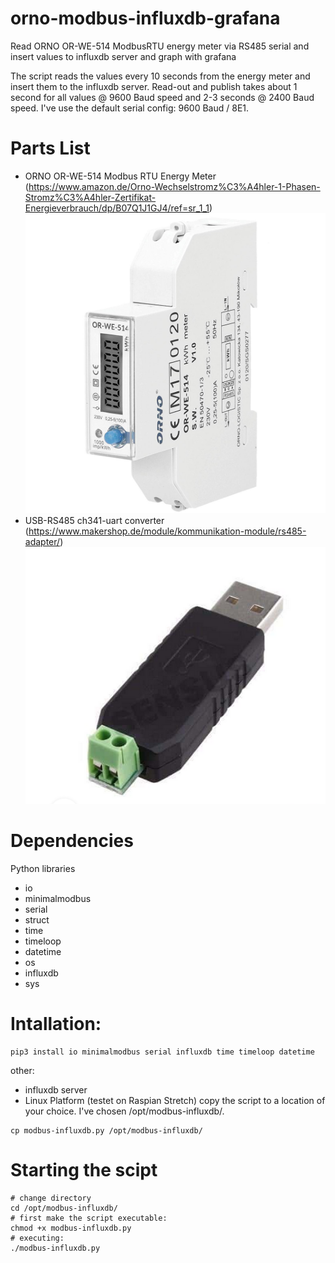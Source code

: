 # orno-modbus-influxdb-grafana
Read ORNO OR-WE-514 ModbusRTU energy meter via RS485 serial and insert values to influxdb server and graph with grafana

The script reads the values every 10 seconds from the energy meter and insert them to the influxdb server. Read-out and publish takes about 1 second for all values @ 9600 Baud speed and 2-3 seconds @ 2400 Baud speed.
I've use the default serial config: 9600 Baud / 8E1.

# Parts List
- ORNO OR-WE-514 Modbus RTU Energy Meter (https://www.amazon.de/Orno-Wechselstromz%C3%A4hler-1-Phasen-Stromz%C3%A4hler-Zertifikat-Energieverbrauch/dp/B07Q1J1GJ4/ref=sr_1_1)
![Pic1](pics/OR-WE-514.jpg)
- USB-RS485 ch341-uart converter (https://www.makershop.de/module/kommunikation-module/rs485-adapter/)
![Pic2](pics/rs485-usb.PNG)

# Dependencies
Python libraries
- io
- minimalmodbus
- serial
- struct
- time
- timeloop
- datetime
- os
- influxdb
- sys

# Intallation:
```
pip3 install io minimalmodbus serial influxdb time timeloop datetime
```
other:
- influxdb server
- Linux Platform (testet on Raspian Stretch)
copy the script to a location of your choice. I've chosen /opt/modbus-influxdb/.

```
cp modbus-influxdb.py /opt/modbus-influxdb/
```

# Starting the scipt
```
# change directory
cd /opt/modbus-influxdb/
# first make the script executable:
chmod +x modbus-influxdb.py
# executing:
./modbus-influxdb.py
```
